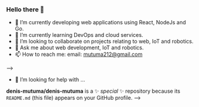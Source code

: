 ### Hello there 👋

- 🔭 I’m currently developing web applications using React, NodeJs and Go.
- 🌱 I’m currently learning DevOps and cloud services.
- 👯 I’m looking to collaborate on projects relating to web, IoT and robotics.
- 💬 Ask me about web development, IoT and robotics.
- 📫 How to reach me: email: mutuma212@gmail.com

-->
- 🤔 I’m looking for help with ...

**denis-mutuma/denis-mutuma** is a ✨ _special_ ✨ repository because its `README.md` (this file) appears on your GitHub profile.
-->
